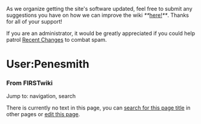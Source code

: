 As we organize getting the site's software updated, feel free to submit any
suggestions you have on how we can improve the wiki
_**_[here!](/index.php/User:Hallry/Suggestions "User:Hallry/Suggestions"
)_**_. Thanks for all of your support!

If you are an administrator, it would be greatly appreciated if you could help
patrol [Recent Changes](/index.php/Special:Recentchanges
"Special:Recentchanges" ) to combat spam.

# User:Penesmith

### From FIRSTwiki

Jump to: navigation, search

There is currently no text in this page, you can [search for this page
title](/index.php/Special:Search/Penesmith "Special:Search/Penesmith" ) in
other pages or [edit this
page](http://www.firstwiki.net/index.php?title=User:Penesmith&action=edit
"http://www.firstwiki.net/index.php?title=User:Penesmith&action=edit" ).

